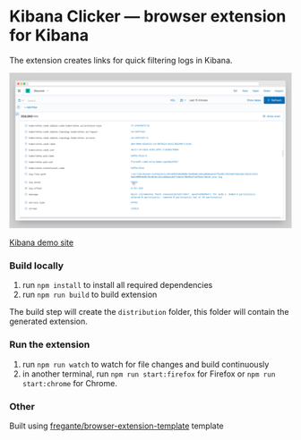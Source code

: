 # Kibana Clicker — browser extension for Kibana

The extension creates links for quick filtering logs in Kibana.

![screenshot of extension](media/window-screenshoot.png)

[Kibana demo site](https://demo.elastic.co/app/discover#/)
### Build locally

1. run `npm install` to install all required dependencies
2. run `npm run build` to build extension

The build step will create the `distribution` folder, this folder will contain
the generated extension.

### Run the extension

1. run `npm run watch` to watch for file changes and build continuously
2. in another terminal, run `npm run start:firefox` for Firefox
   or `npm run start:chrome` for Chrome.


### Other
Built using
[fregante/browser-extension-template](https://github.com/fregante/browser-extension-template/generate)
template
